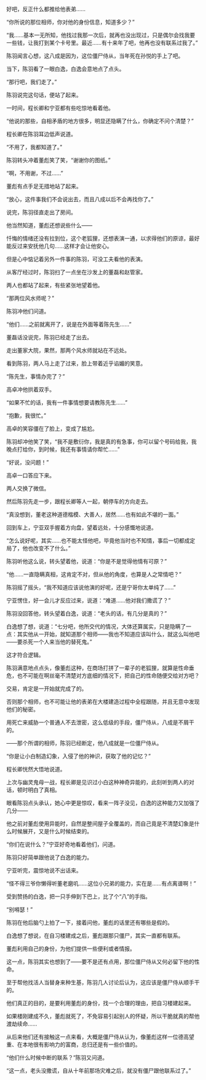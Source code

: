 好吧，反正什么都推给他表弟……

“你所说的那位相师，你对他的身份信息，知道多少？”

“我……基本一无所知，他找过我那一次后，就再也没出现过，只是偶尔会找我要一些钱，让我打到某个卡号里。最近……有十来年了吧，他再也没有联系过我了。”

陈羽闻言心想，这八成是因为，这位僵尸侍从，当年死在孙悦的手上了吧。

当下，陈羽看了一眼白逸，白逸会意地点了点头。

“那行吧，我们走了。”

陈羽说完这句话，便站了起来。

一时间，程长卿和宁亚都有些吃惊地看着他。

“他说的那些，自相矛盾的地方很多，明显还隐瞒了什么，你确定不问个清楚？”

程长卿在陈羽耳边低声说道。

“不用了，我都知道了。”

陈羽转头冲着董彪笑了笑，“谢谢你的图纸。”

“啊，不用谢，不过……”

董彪有点手足无措地站了起来。

“放心，这件事我们不会说出去，而且八成以后不会再找你了。”

说完，陈羽径直走出了房间。

他当然知道，董彪还想说些什么——

忏悔的情绪还没有拉到位，这个老狐狸，还想表演一通，以求得他们的原谅，最好能反过来安抚他几句……这样才会让他安心。

但是心中惦记着另外一件事的陈羽，可没工夫看他的表演。

从客厅经过时，陈羽扫了一点坐在沙发上的董磊和赵管家。

两人也都站了起来，有些紧张地望着他。

“那两位风水师呢？”

陈羽冲他们问道。

“他们……之前就离开了，说是在外面等着陈先生……”

董磊话没说完，陈羽已经走了出去。

走出董家大院，果然，那两个风水师就站在不远处。

看到陈羽，两人马上走了过来，脸上带着近乎谄媚的笑意。

“陈先生，事情办完了？”

高卓冲他拱着双手。

“如果不忙的话，我有一件事情想要请教陈先生……”

“抱歉，我很忙。”

高卓的笑容僵在了脸上，变成了尴尬。

陈羽却冲他笑了笑，“我不是敷衍你，我是真的有急事，你可以留个号码给我，我晚点打给你，到时候，我还有事情请你帮忙……”

“好说，没问题！”

高卓一口答应下来。

两人交换了微信。

然后陈羽先走一步，跟程长卿等人一起，朝停车的方向走去。

“真没想到，董老这种道德楷模、大善人，居然……也有如此不堪的一面。”

回到车上，宁亚双手握着方向盘，望着远处，十分感慨地说道。

“怎么说好呢，其实……也不能太怪他吧，毕竟他当时也不知情，事后一切都成定局了，他也改变不了什么。”

陈羽听他这么说，转头望着他，说道：“你是不是觉得他情有可原？”

“他……一直隐瞒真相，这肯定不对，但从他的角度，也算是人之常情吧？”

陈羽摇了摇头，“我不知道应该说他演的好呢，还是宁哥你太单纯了……”

宁亚愣住，好一会儿才反应过来，说道：“难道……他对我们撒谎了？”

陈羽没回答他，转头望着白逸，说道：“老头的话，有几分是真的？”

白逸想了想，说道：“七分吧，他所交代的情况，大体还算属实，只是隐瞒了一点：其实他从一开始，就知道那个相师——我也不知道应该叫什么，就这么叫他吧——要杀死一个人来当他的替死鬼。”

这才符合逻辑。

陈羽满意地点点头，像董彪这种，在商场打拼了一辈子的老狐狸，就算是性命垂危，也不可能在啊丝毫不清楚对方底细的情况下，把自己的性命随便交给对方吧？

交易，肯定是一开始就完成了的。

否则那个相师，也不可能让他的表弟在大楼建造过程中全程跟随，并且无意中发现他们的秘密。

用死亡来威胁一个普通人不去泄密，这么低级的手段，僵尸侍从，八成是不屑干的。

——那个所谓的相师，陈羽已经断定，他八成就是一位僵尸侍从。

“你是让小白制造幻象，入侵了他的神识，获取了他的记忆？”

程长卿恍然大悟地说道。

上次与幽灵鬼母一战，程长卿是见识过小白这种神奇异能的，此刻听到两人的对话，顿时明白了真相。

眼看陈羽点头承认，她心中更是惊叹，看来一阵子没见，白逸的这种能力又加强了几分——

他之前对董彪使用异能时，自然是整间屋子全覆盖的，而自己竟是不清楚幻象是什么时候展开，又是什么时候结束的。

“你们在说什么？”宁亚好奇地看着他们，问道。

陈羽只好简单跟他说了白逸的能力。

宁亚听完，震惊地说不出话来。

“怪不得三爷你懒得听董老磨叽……这位小兄弟的能力，实在是……有点离谱啊！”

受到赞扬的白逸，把一只手伸到下巴上，比了个“八”的手指。

“别嘚瑟！”

陈羽在他后脑勺上拍了一下，接着问他，董彪的话里还有哪些是假的。

白逸想了想说，在自习楼建成之后，董彪跟那只僵尸，其实一直都有联系。

董彪利用自己的身份，为他们提供一些便利或者情报。

这一点，陈羽其实也想到了——要不是还有点用，那位僵尸侍从又何必留下他的性命。

至于帮他找活人当替身来种生基，陈羽几人讨论后认为，这应该是僵尸侍从顺手干的。

他们真正的目的，是要利用董彪的身份，找一个合理的理由，把自习楼建起来。

如果楼刚建成不久，董彪就死了，不免容易引起别人的怀疑，所以干脆就真的帮他渡劫续命……

从后来他们还有接触这一点来看，大概是僵尸侍从认为，像董彪这样一位德高望重、在本地很有影响力的富商，总归还是有一些价值的。

“他们什么时候中断的联系？”陈羽又问道。

“这一点，老头没撒谎，自从十年前那场灾难之后，就没有僵尸跟他联系过了。”
